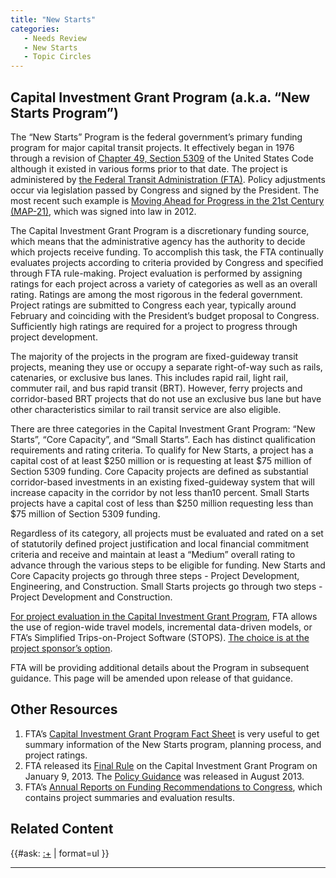 ```yaml
---
title: "New Starts"
categories:
   - Needs Review
   - New Starts
   - Topic Circles
---
```


Capital Investment Grant Program (a.k.a. “New Starts Program”)
--------------------------------------------------------------

The “New Starts” Program is the federal government’s primary funding program for major capital transit projects. It effectively began in 1976 through a revision of [Chapter 49, Section 5309](http://www.fta.dot.gov/documents/chapter53redlineMAP21.pdf) of the United States Code although it existed in various forms prior to that date. The project is administered by [the Federal Transit Administration (FTA)](http://www.fta.dot.gov/12304.html). Policy adjustments occur via legislation passed by Congress and signed by the President. The most recent such example is [Moving Ahead for Progress in the 21st Century (MAP-21)](http://www.fta.dot.gov/map21.html), which was signed into law in 2012.

The Capital Investment Grant Program is a discretionary funding source, which means that the administrative agency has the authority to decide which projects receive funding. To accomplish this task, the FTA continually evaluates projects according to criteria provided by Congress and specified through FTA rule-making. Project evaluation is performed by assigning ratings for each project across a variety of categories as well as an overall rating. Ratings are among the most rigorous in the federal government. Project ratings are submitted to Congress each year, typically around February and coinciding with the President’s budget proposal to Congress. Sufficiently high ratings are required for a project to progress through project development.

The majority of the projects in the program are fixed-guideway transit projects, meaning they use or occupy a separate right-of-way such as rails, catenaries, or exclusive bus lanes. This includes rapid rail, light rail, commuter rail, and bus rapid transit (BRT). However, ferry projects and corridor-based BRT projects that do not use an exclusive bus lane but have other characteristics similar to rail transit service are also eligible.

There are three categories in the Capital Investment Grant Program: “New Starts”, “Core Capacity”, and “Small Starts”. Each has distinct qualification requirements and rating criteria. To qualify for New Starts, a project has a capital cost of at least \$250 million or is requesting at least \$75 million of Section 5309 funding. Core Capacity projects are defined as substantial corridor-based investments in an existing fixed-guideway system that will increase capacity in the corridor by not less than10 percent. Small Starts projects have a capital cost of less than \$250 million requesting less than \$75 million of Section 5309 funding.

Regardless of its category, all projects must be evaluated and rated on a set of statutorily defined project justification and local financial commitment criteria and receive and maintain at least a “Medium” overall rating to advance through the various steps to be eligible for funding. New Starts and Core Capacity projects go through three steps - Project Development, Engineering, and Construction. Small Starts projects go through two steps - Project Development and Construction.

[For project evaluation in the Capital Investment Grant Program](http://www.fta.dot.gov/grants/15681.html), FTA allows the use of region-wide travel models, incremental data-driven models, or FTA’s Simplified Trips-on-Project Software (STOPS). [The choice is at the project sponsor’s option](http://tfresource.org/Travel_Forecasting_for_the_Capital_Investment_Grant_Program).

FTA will be providing additional details about the Program in subsequent guidance. This page will be amended upon release of that guidance.

Other Resources
---------------

1.  FTA’s [Capital Investment Grant Program Fact Sheet](http://www.fta.dot.gov/documents/MAP-21_Fact_Sheet_-_Fixed_Guideway_Capital_Investment_Grants.pdf) is very useful to get summary information of the New Starts program, planning process, and project ratings.
2.  FTA released its [Final Rule](http://www.gpo.gov/fdsys/pkg/FR-2013-01-09/pdf/2012-31540.pdf) on the Capital Investment Grant Program on January 9, 2013. The [Policy Guidance](http://www.fta.dot.gov/documents/NS-SS_Final_PolicyGuidance_August_2013.pdf) was released in August 2013.
3.  FTA’s [Annual Reports on Funding Recommendations to Congress](http://www.fta.dot.gov/12304_2618.html), which contains project summaries and evaluation results.

Related Content
---------------

{{\#ask: [:+](:+)
| format=ul
}}

------------------------------------------------------------------------

